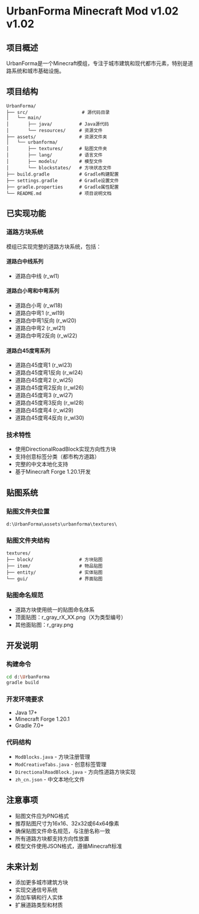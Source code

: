 # UrbanForma Minecraft Mod v1.02 v1.02

## 项目概述
UrbanForma是一个Minecraft模组，专注于城市建筑和现代都市元素，特别是道路系统和城市基础设施。

## 项目结构
```
UrbanForma/
├── src/                    # 源代码目录
│   └── main/
│       ├── java/          # Java源代码
│       └── resources/     # 资源文件
├── assets/                # 资源文件夹
│   └── urbanforma/
│       ├── textures/      # 贴图文件夹
│       ├── lang/          # 语言文件
│       ├── models/        # 模型文件
│       └── blockstates/   # 方块状态文件
├── build.gradle           # Gradle构建配置
├── settings.gradle        # Gradle设置文件
├── gradle.properties      # Gradle属性配置
└── README.md              # 项目说明文档
```

## 已实现功能

### 道路方块系统
模组已实现完整的道路方块系统，包括：

#### 道路白中线系列
- 道路白中线 (r_wl1)

#### 道路白小弯和中弯系列
- 道路白小弯 (r_wl18)
- 道路白中弯1 (r_wl19)
- 道路白中弯1反向 (r_wl20)
- 道路白中弯2 (r_wl21)
- 道路白中弯2反向 (r_wl22)

#### 道路白45度弯系列
- 道路白45度弯1 (r_wl23)
- 道路白45度弯1反向 (r_wl24)
- 道路白45度弯2 (r_wl25)
- 道路白45度弯2反向 (r_wl26)
- 道路白45度弯3 (r_wl27)
- 道路白45度弯3反向 (r_wl28)
- 道路白45度弯4 (r_wl29)
- 道路白45度弯4反向 (r_wl30)

### 技术特性
- 使用DirectionalRoadBlock实现方向性方块
- 支持创意标签分类（都市构方道路）
- 完整的中文本地化支持
- 基于Minecraft Forge 1.20.1开发

## 贴图系统

### 贴图文件夹位置
`d:\UrbanForma\assets\urbanforma\textures\`

### 贴图文件夹结构
```
textures/
├── block/                 # 方块贴图
├── item/                  # 物品贴图
├── entity/                # 实体贴图
└── gui/                   # 界面贴图
```

### 贴图命名规范
- 道路方块使用统一的贴图命名体系
- 顶面贴图：r_gray_rX_XX.png（X为类型编号）
- 其他面贴图：r_gray.png

## 开发说明

### 构建命令
```bash
cd d:\UrbanForma
gradle build
```

### 开发环境要求
- Java 17+
- Minecraft Forge 1.20.1
- Gradle 7.0+

### 代码结构
- `ModBlocks.java` - 方块注册管理
- `ModCreativeTabs.java` - 创意标签管理
- `DirectionalRoadBlock.java` - 方向性道路方块实现
- `zh_cn.json` - 中文本地化文件

## 注意事项
- 贴图文件应为PNG格式
- 推荐贴图尺寸为16x16、32x32或64x64像素
- 确保贴图文件命名规范，与注册名称一致
- 所有道路方块都支持方向性放置
- 模型文件使用JSON格式，遵循Minecraft标准

## 未来计划
- 添加更多城市建筑方块
- 实现交通信号系统
- 添加车辆和行人实体
- 扩展道路类型和材质